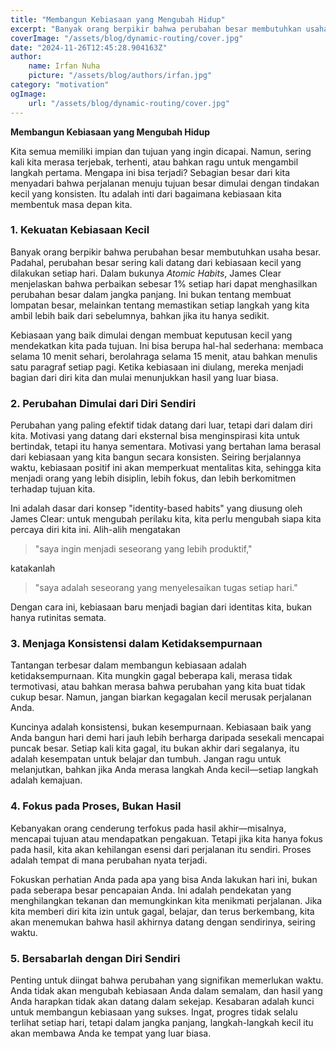 ```yaml
---
title: "Membangun Kebiasaan yang Mengubah Hidup"
excerpt: "Banyak orang berpikir bahwa perubahan besar membutuhkan usaha besar. Padahal, perubahan besar sering kali datang dari kebiasaan kecil yang dilakukan setiap hari."
coverImage: "/assets/blog/dynamic-routing/cover.jpg"
date: "2024-11-26T12:45:28.904163Z"
author:
    name: Irfan Nuha
    picture: "/assets/blog/authors/irfan.jpg"
category: "motivation"
ogImage:
    url: "/assets/blog/dynamic-routing/cover.jpg"
---
```


**Membangun Kebiasaan yang Mengubah Hidup**

Kita semua memiliki impian dan tujuan yang ingin dicapai. Namun, sering kali kita merasa terjebak, terhenti, atau bahkan ragu untuk mengambil langkah pertama. Mengapa ini bisa terjadi? Sebagian besar dari kita menyadari bahwa perjalanan menuju tujuan besar dimulai dengan tindakan kecil yang konsisten. Itu adalah inti dari bagaimana kebiasaan kita membentuk masa depan kita.

### **1. Kekuatan Kebiasaan Kecil**

Banyak orang berpikir bahwa perubahan besar membutuhkan usaha besar. Padahal, perubahan besar sering kali datang dari kebiasaan kecil yang dilakukan setiap hari. Dalam bukunya _Atomic Habits_, James Clear menjelaskan bahwa perbaikan sebesar 1% setiap hari dapat menghasilkan perubahan besar dalam jangka panjang. Ini bukan tentang membuat lompatan besar, melainkan tentang memastikan setiap langkah yang kita ambil lebih baik dari sebelumnya, bahkan jika itu hanya sedikit.

Kebiasaan yang baik dimulai dengan membuat keputusan kecil yang mendekatkan kita pada tujuan. Ini bisa berupa hal-hal sederhana: membaca selama 10 menit sehari, berolahraga selama 15 menit, atau bahkan menulis satu paragraf setiap pagi. Ketika kebiasaan ini diulang, mereka menjadi bagian dari diri kita dan mulai menunjukkan hasil yang luar biasa.

### **2. Perubahan Dimulai dari Diri Sendiri**

Perubahan yang paling efektif tidak datang dari luar, tetapi dari dalam diri kita. Motivasi yang datang dari eksternal bisa menginspirasi kita untuk bertindak, tetapi itu hanya sementara. Motivasi yang bertahan lama berasal dari kebiasaan yang kita bangun secara konsisten. Seiring berjalannya waktu, kebiasaan positif ini akan memperkuat mentalitas kita, sehingga kita menjadi orang yang lebih disiplin, lebih fokus, dan lebih berkomitmen terhadap tujuan kita.

Ini adalah dasar dari konsep "identity-based habits" yang diusung oleh James Clear: untuk mengubah perilaku kita, kita perlu mengubah siapa kita percaya diri kita ini. Alih-alih mengatakan

> "saya ingin menjadi seseorang yang lebih produktif,"

katakanlah

> "saya adalah seseorang yang menyelesaikan tugas setiap hari."

Dengan cara ini, kebiasaan baru menjadi bagian dari identitas kita, bukan hanya rutinitas semata.

### **3. Menjaga Konsistensi dalam Ketidaksempurnaan**

Tantangan terbesar dalam membangun kebiasaan adalah ketidaksempurnaan. Kita mungkin gagal beberapa kali, merasa tidak termotivasi, atau bahkan merasa bahwa perubahan yang kita buat tidak cukup besar. Namun, jangan biarkan kegagalan kecil merusak perjalanan Anda.

Kuncinya adalah konsistensi, bukan kesempurnaan. Kebiasaan baik yang Anda bangun hari demi hari jauh lebih berharga daripada sesekali mencapai puncak besar. Setiap kali kita gagal, itu bukan akhir dari segalanya, itu adalah kesempatan untuk belajar dan tumbuh. Jangan ragu untuk melanjutkan, bahkan jika Anda merasa langkah Anda kecil—setiap langkah adalah kemajuan.

### **4. Fokus pada Proses, Bukan Hasil**

Kebanyakan orang cenderung terfokus pada hasil akhir—misalnya, mencapai tujuan atau mendapatkan pengakuan. Tetapi jika kita hanya fokus pada hasil, kita akan kehilangan esensi dari perjalanan itu sendiri. Proses adalah tempat di mana perubahan nyata terjadi.

Fokuskan perhatian Anda pada apa yang bisa Anda lakukan hari ini, bukan pada seberapa besar pencapaian Anda. Ini adalah pendekatan yang menghilangkan tekanan dan memungkinkan kita menikmati perjalanan. Jika kita memberi diri kita izin untuk gagal, belajar, dan terus berkembang, kita akan menemukan bahwa hasil akhirnya datang dengan sendirinya, seiring waktu.

### **5. Bersabarlah dengan Diri Sendiri**

Penting untuk diingat bahwa perubahan yang signifikan memerlukan waktu. Anda tidak akan mengubah kebiasaan Anda dalam semalam, dan hasil yang Anda harapkan tidak akan datang dalam sekejap. Kesabaran adalah kunci untuk membangun kebiasaan yang sukses. Ingat, progres tidak selalu terlihat setiap hari, tetapi dalam jangka panjang, langkah-langkah kecil itu akan membawa Anda ke tempat yang luar biasa.
